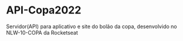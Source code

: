 # API-Copa2022
Servidor(API) para aplicativo e site do bolão da copa, desenvolvido no NLW-10-COPA da Rocketseat   

